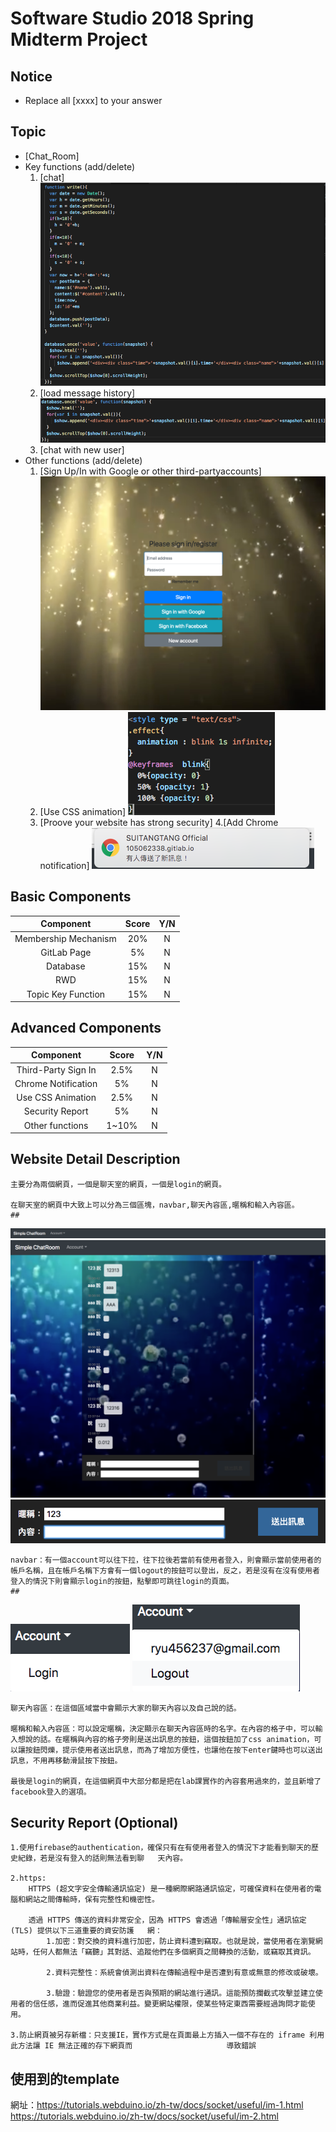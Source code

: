 # Software Studio 2018 Spring Midterm Project
## Notice
* Replace all [xxxx] to your answer

## Topic
* [Chat_Room]
* Key functions (add/delete)
    1. [chat]
    <img src = 'chat.png'></img>
    2. [load message history]
    <img src = 'load.png'></img>
    3. [chat with new user]
* Other functions (add/delete)
    1. [Sign Up/In with Google or other third-partyaccounts]
    <img src = 'login.png'></img>
    2. [Use CSS animation]
    <img src = 'css.png'></img>
    3. [Proove your website has strong security]
    4.[Add Chrome notification]
    <img src = 'notice.png'></img>

## Basic Components
|Component|Score|Y/N|
|:-:|:-:|:-:|
|Membership Mechanism|20%|N|
|GitLab Page|5%|N|
|Database|15%|N|
|RWD|15%|N|
|Topic Key Function|15%|N|

## Advanced Components
|Component|Score|Y/N|
|:-:|:-:|:-:|
|Third-Party Sign In|2.5%|N|
|Chrome Notification|5%|N|
|Use CSS Animation|2.5%|N|
|Security Report|5%|N|
|Other functions|1~10%|N|

## Website Detail Description
    主要分為兩個網頁，一個是聊天室的網頁，一個是login的網頁。
    
    在聊天室的網頁中大致上可以分為三個區塊，navbar,聊天內容區,暱稱和輸入內容區。
    ##
<img src = 'bar.png'></img>
<img src = 'chat2.png'></img>
<img src = 'id.png'></img>
    
    navbar：有一個account可以往下拉，往下拉後若當前有使用者登入，則會顯示當前使用者的帳戶名稱，且在帳戶名稱下方會有一個logout的按鈕可以登出，反之，若是沒有在沒有使用者登入的情況下則會顯示login的按鈕，點擊即可跳往login的頁面。
    ##
<img src = 'account2.png'></img>
<img src = 'account1.png'></img>

    聊天內容區：在這個區域當中會顯示大家的聊天內容以及自己說的話。
    
    暱稱和輸入內容區：可以設定暱稱，決定顯示在聊天內容區時的名字。在內容的格子中，可以輸入想說的話。在暱稱與內容的格子旁則是送出訊息的按鈕，這個按鈕加了css animation，可以讓按鈕閃爍，提示使用者送出訊息，而為了增加方便性，也讓他在按下enter鍵時也可以送出訊息，不用再移動滑鼠按下按鈕。

    最後是login的網頁，在這個網頁中大部分都是把在lab課實作的內容套用過來的，並且新增了facebook登入的選項。
## Security Report (Optional)
    1.使用firebase的authentication，確保只有在有使用者登入的情況下才能看到聊天的歷史紀錄，若是沒有登入的話則無法看到聊   天內容。
    
    2.https:
        HTTPS (超文字安全傳輸通訊協定) 是一種網際網路通訊協定，可確保資料在使用者的電腦和網站之間傳輸時，保有完整性和機密性。

        透過 HTTPS 傳送的資料非常安全，因為 HTTPS 會透過「傳輸層安全性」通訊協定 (TLS) 提供以下三道重要的資安防護   網：
            1.加密：對交換的資料進行加密，防止資料遭到竊取。也就是說，當使用者在瀏覽網站時，任何人都無法「竊聽」其對話、追蹤他們在多個網頁之間轉換的活動，或竊取其資訊。
    
            2.資料完整性：系統會偵測出資料在傳輸過程中是否遭到有意或無意的修改或破壞。   

            3.驗證：驗證您的使用者是否與預期的網站進行通訊。這能預防攔截式攻擊並建立使用者的信任感，進而促進其他商業利益。變更網站權限，使某些特定東西需要經過詢問才能使用。
    
    3.防止網頁被另存新檔：只支援IE，實作方式是在頁面最上方插入一個不存在的 iframe 利用此方法讓 IE 無法正確的存下網頁而                     導致錯誤

## 使用到的template

網址：https://tutorials.webduino.io/zh-tw/docs/socket/useful/im-1.html
     https://tutorials.webduino.io/zh-tw/docs/socket/useful/im-2.html